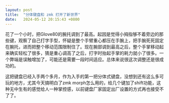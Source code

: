 ```yaml
---
layout: post
title:  "分体键盘和 zmk 打开了新世界"
date:   2024-05-12 20:15:43 +0800
---
```


花了一个小时，把Glove80的腕托调到了最高。起因是觉得小拇指够不着旁边的那些键，观察了自己打字手型，怀疑是整个手臂重心都压在手腕上，把手腕死死固定在腕托，进而把整个移动范围限制住了。现在腕部调到最高之后，整个手掌移动起来确实轻松了很多，猜是重心调高了之后，打字时抬起手掌的耗力就小了很多。一个弊端是误触增加了，可能还是需要一段时间适应。总体来说很这次调整还是很成功的。

这把键盘已经入手两个多月，作为入手的第一把分体式键盘，没想到还有这么多可玩的地方，尤其今天搞明白了zmk morph怎么用的，给几个键加了shift功能，这种无中生有的感觉给人一种掌控感，以前键盘厂家固定出厂设置的方式再也接受不了了。